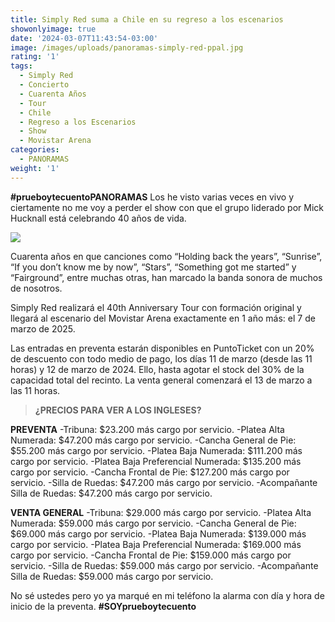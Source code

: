 ```yaml
---
title: Simply Red suma a Chile en su regreso a los escenarios
showonlyimage: true
date: '2024-03-07T11:43:54-03:00'
image: /images/uploads/panoramas-simply-red-ppal.jpg
rating: '1'
tags:
  - Simply Red
  - Concierto
  - Cuarenta Años
  - Tour
  - Chile
  - Regreso a los Escenarios
  - Show
  - Movistar Arena
categories:
  - PANORAMAS
weight: '1'
---
```

**\#prueboytecuentoPANORAMAS** Los he visto varias veces en vivo y ciertamente no me voy a perder el show con que el grupo liderado por Mick Hucknall está celebrando 40 años de vida.

<!--more-->

![](/images/uploads/panoramas-simply-red-ppal.jpg)

Cuarenta años en que canciones como “Holding back the years”, “Sunrise”, “If you don’t know me by now”, “Stars”, “Something got me started” y “Fairground”, entre muchas otras, han marcado la banda sonora de muchos de nosotros. 

Simply Red realizará el 40th Anniversary Tour con formación original y llegará al escenario del Movistar Arena exactamente en 1 año más: el 7 de marzo de 2025.


Las entradas en preventa estarán disponibles en PuntoTicket con un 20% de descuento con todo medio de pago, los días 11 de marzo (desde las 11 horas) y 12 de marzo de 2024. Ello, hasta agotar el stock del 30% de la capacidad total del recinto. La venta general comenzará el 13 de marzo a las 11 horas.

>
>
>
> **¿PRECIOS PARA VER A LOS INGLESES?**

**PREVENTA**
-Tribuna: $23.200 más cargo por servicio.
-Platea Alta Numerada: $47.200 más cargo por servicio.
-Cancha General de Pie: $55.200 más cargo por servicio.
-Platea Baja Numerada: $111.200 más cargo por servicio.
-Platea Baja Preferencial Numerada: $135.200 más cargo por servicio.
-Cancha Frontal de Pie: $127.200 más cargo por servicio.
-Silla de Ruedas: $47.200 más cargo por servicio.
-Acompañante Silla de Ruedas: $47.200 más cargo por servicio.


**VENTA GENERAL**
-Tribuna: $29.000 más cargo por servicio.
-Platea Alta Numerada: $59.000 más cargo por servicio.
-Cancha General de Pie: $69.000 más cargo por servicio.
-Platea Baja Numerada: $139.000 más cargo por servicio.
-Platea Baja Preferencial Numerada: $169.000 más cargo por servicio.
-Cancha Frontal de Pie: $159.000 más cargo por servicio.
-Silla de Ruedas: $59.000 más cargo por servicio.
-Acompañante Silla de Ruedas: $59.000 más cargo por servicio.


No sé ustedes pero yo ya marqué en mi teléfono la alarma con día y hora de inicio de la preventa. **\#SOYprueboytecuento**

